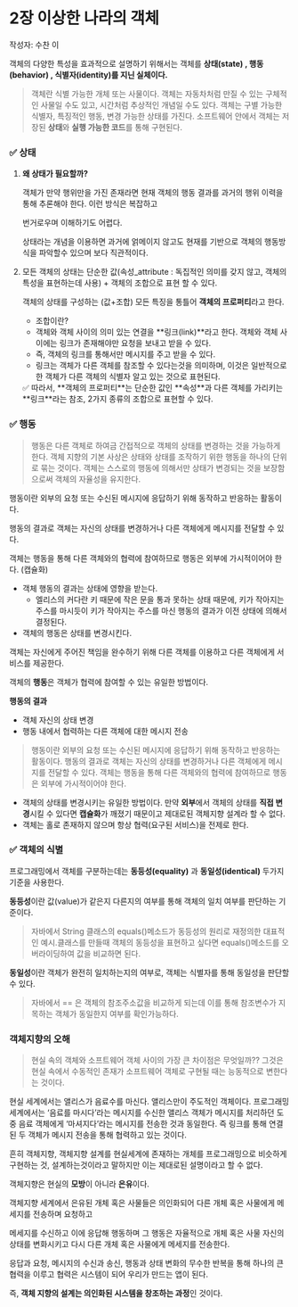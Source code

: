 # 2장 이상한 나라의 객체

작성자: 수찬 이

객체의 다양한 특성을 효과적으로 설명하기 위해서는 객체를 **상태(state) , 행동(behavior) , 식별자(identity)를 지닌 실체이다.**

> 객체란 식별 가능한 개체 또는 사물이다.
객체는 자동차처럼 만질 수 있는 구체적인 사물일 수도 있고, 시간처럼 추상적인 개념일 수도 있다. 객체는 구별 가능한 식별자, 특징적인 행동, 변경 가능한 상태를 가진다.
소프트웨어 안에서 객체는 저장된 **상태**와 **실행 가능한 코드**를 통해 구현된다.
> 

### ✅ 상태

1. **왜 상태가 필요할까?**
    
    객체가 만약 행위만을 가진 존재라면 현재 객체의 행동 결과를 과거의 행위 이력을 통해 추론해야 한다. 이런 방식은 복잡하고
    
    번거로우며 이해하기도 어렵다.
    
    상태라는 개념을 이용하면 과거에 얽메이지 않고도 현재를 기반으로 객체의 행동방식을 파악할수 있으며 보다 직관적이다.
    

1. 모든 객체의 상태는 단순한 값(속성_attribute : 독집적인 의미를 갖지 않고, 객체의 특성을 표현하는데 사용) + 객체의 조합으로 표현 할 수 있다. 
    
    객체의 상태를 구성하는 (값+조합) 모든 특징을 통틀어 **객체의 프로퍼티**라고 한다.
    
    - 조합이란?
    - 객체와 객체 사이의 의미 있는 연결을 **링크(link)**라고 한다.
    객체와 객체 사이에는 링크가 존재해야만 요청을 보내고 받을 수 있다.
    - 즉, 객체의 링크를 통해서만 메시지를 주고 받을 수 있다.
    - 링크는 객체가 다른 객체를 참조할 수 있다는것을 의미하며, 이것은 일반적으로 한 객체가 다른 객체의 식별자 알고 있는 것으로 표현된다.
    
    <aside>
    ✅ 따라서, **객체의 프로퍼티**는 단순한 값인 **속성**과 다른 객체를 가리키는 **링크**라는 참조, 
    2가지 종류의 조합으로 표현할 수 있다.
    
    </aside>
    

### ✅ 행동

> 행동은 다른 객체로 하여금 간접적으로 객체의 상태를 변경하는 것을 가능하게 한다.
객체 지향의 기본 사상은 상태와 상태를 조작하기 위한 행동을 하나의 단위로 묶는 것이다.
객체는 스스로의 행동에 의해서만 상태가 변경되는 것을 보장함으로써 객체의 자율성을 유지한다.
> 

행동이란 외부의 요청 또는 수신된 메시지에 응답하기 위해 동작하고 반응하는 활동이다. 

행동의 결과로 객체는 자신의 상태를 변경하거나 다른 객체에게 메시지를 전달할 수 있다.

객체는 행동을 통해 다른 객체와의 협력에 참여하므로 행동은 외부에 가시적이어야 한다. (캡슐화)

- 객체 행동의 결과는 상태에 영향을 받는다.
    - 엘리스의 커다란 키 때문에 작은 문을 통과 못하는 상태 때문에, 키가 작아지는 주스를 마시듯이
    키가 작아지는 주스를 마신 행동의 결과가 이전 상태에 의해서 결정된다.
- 객체의 행동은 상태를 변경시킨다.

객체는 자신에게 주어진 책임을 완수하기 위해 다른 객체를 이용하고 다른 객체에게 서비스를 제공한다.

객체의 **행동**은 객체가 협력에 참여할 수 있는 유일한 방법이다.

**행동의 결과**

- 객체 자신의 상태 변경
- 행동 내에서 협력하는 다른 객체에 대한 메시지 전송

> 행동이란 외부의 요청 또는 수신된 메시지에 응답하기 위해 동작하고 반응하는 활동이다. 
행동의 결과로 객체는 자신의 상태를 변경하거나 다른 객체에게 메시지를 전달할 수 있다.
객체는 행동을 통해 다른 객체와의 협력에 참여하므로 행동은 외부에 가시적이어야 한다.
> 

- 객체의 상태를 변경시키는 유일한 방법이다. 
만약 **외부**에서 객체의 상태를 **직접 변경**시킬 수 있다면 **캡슐화**가 깨졌기 때문이고 제대로된 객체지향 설계라 할 수 없다.
- 객체는 홀로 존재하지 않으며 항상 협력(요구된 서비스)을 전제로 한다.

### ✅ 객체의 식별

프로그래밍에서 객체를 구분하는데는 **동등성(equality)** 과 **동일성(identical)** 두가지 기준을 사용한다.

**동등성**이란 값(value)가 같은지 다른지의 여부를 통해 객체의 일치 여부를 판단하는 기준이다.

> 자바에서 String 클래스의 equals()메소드가 동등성의 원리로 재정의한 대표적인 예시.클래스를 만들때 객체의 동등성을 표현하고 싶다면 equals()메소드를 오버라이딩하여 값을 비교하면 된다.
> 

**동일성**이란 객체가 완전히 일치하는지의 여부로, 객체는 식별자를 통해 동일성을 판단할 수 있다.

> 자바에서 == 은 객체의 참조주소값을 비교하게 되는데 이를 통해 참조변수가 지목하는 객체가 동일한지 여부를 확인가능하다.
> 

### 객체지향의 오해

> 현실 속의 객체와 소프트웨어 객체 사이의 가장 큰 차이점은 무엇일까??
그것은 현실 속에서 수동적인 존재가 소프트웨어 객체로 구현될 때는 능동적으로 변한다는 것이다.

현실 세계에서는 앨리스가 음료수를 마신다. 앨리스만이 주도적인 객체이다.
프로그래밍 세계에서는 ‘음료를 마시다’라는 메시지를 수신한 앨리스 객체가 메시지를 처리하던 도중
음료 객체에게 ‘마셔지다’라는 메시지를 전송한 것과 동일한다. 즉 링크를 통해 연결된 두 객체가 메시지 전송을 통해 협력하고 있는 것이다.
> 

흔히 객체지향, 객체지향 설계를 현실세계에 존재하는 개체를 프로그래밍으로 비슷하게 구현하는 것, 설계하는것이라고 말하지만 이는 제대로된 설명이라고 할 수 없다.

객체지향은 현실의 **모방**이 아니라 **은유**이다.

객체지향 세계에서 은유된 개체 혹은 사물들은 의인화되어 다른 개체 혹은 사물에게 메세지를 전송하며 요청하고

메세지를 수신하고 이에 응답해 행동하며 그 행동은 자율적으로 개체 혹은 사물 자신의 상태를 변화시키고 다시 다른 개체 혹은 사물에게 메세지를 전송한다.

응답과 요청, 메시지의 수신과 송신, 행동과 상태 변화의 무수한 반복을 통해 하나의 큰 협력을 이루고 협력은 시스템이 되어 우리가 만드는 앱이 된다.

즉, **객체 지향의 설계는 의인화된 시스템을 창조하는 과정**인 것이다.